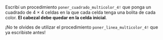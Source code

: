 Escribí un procedimiento `poner_cuadrado_multicolor_4!` que ponga un cuadrado de 4 × 4 celdas en la que cada celda tenga una bolita de cada color. **El cabezal debe quedar en la celda inicial**.

¡No te olvides de utilizar el procedimiento `poner_linea_multicolor_4!` que ya escribiste antes!